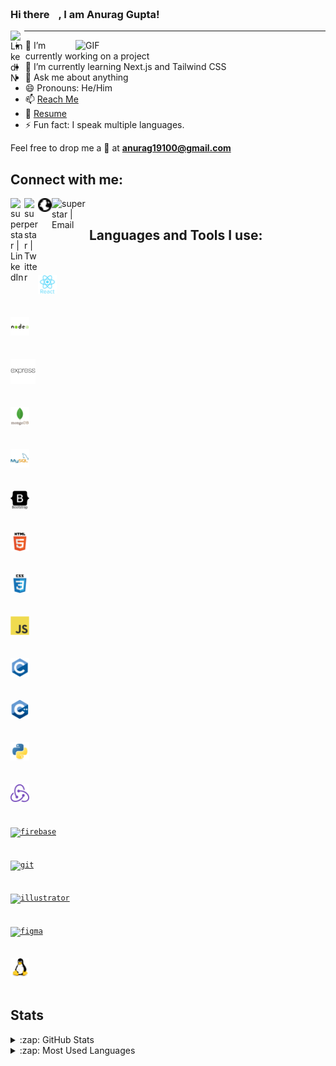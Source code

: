 ### Hi there <img src="https://raw.githubusercontent.com/MartinHeinz/MartinHeinz/master/wave.gif" width="10px" height="20px">, I am Anurag Gupta!

<a href="https://www.linkedin.com/in/anurag-gupta-024a93191/">
  <img align="left" alt="LinkedIN" width="22px" src="https://raw.githubusercontent.com/peterthehan/peterthehan/master/assets/linkedin.svg" />
</a> 

---

<img align="right" alt="GIF" src="https://media.giphy.com/media/qgQUggAC3Pfv687qPC/giphy.gif" width="400" />

<p  align="left"> 





<!-- [Codechef](https://www.codechef.com/users/ayushm17) [Leetcode](https://leetcode.com/meharayush37/) -->
- 🔭 I’m currently working on a project
- 🌱 I’m currently learning Next.js and Tailwind CSS
- 💬 Ask me about anything
- 😄 Pronouns: He/Him
- 📫 [Reach Me](mailto:anurag19100@gmail.com)
- 📝 [Resume](https://drive.google.com/file/d/1H4bs4qlgiVsGccozvjjKJjwI00WMKsFE/view?usp=sharing)
- ⚡ Fun fact: I speak multiple languages. 
<!-- - ⚡ Stalk me at [Codeforces](https://codeforces.com/profile/_Blitzar_)  -->



<!-- I am a pre-final C.S.E. student at IIIT Naya Raipur, who has solid foundations in Data Structures and Algorithms with a decent knowledge of MERN stack and experience in building interactive and user-centered websites designs. Also interested in Machine Learning and graphics design. A team player who loves to work with people from different domains and learn from their experiences.
- 📫 How to reach me: [@Superstar_1_1](https://twitter.com/Superstar_1_1)
Currently Looking for a software intern position in similiar domain. -->
</p>

Feel free to drop me a 📧 at **anurag19100@gmail.com**




## Connect with me:
[<img align="left" alt="superstar | LinkedIn" width="22px" src="https://raw.githubusercontent.com/peterthehan/peterthehan/master/assets/linkedin.svg" />][linkedin]
[<img align="left" alt="superstar | Twitter" width="22px" src="https://raw.githubusercontent.com/peterthehan/peterthehan/master/assets/twitter.svg" />][twitter]
[<img align="left" alt="superstar | portfolio" width="22px" src="https://raw.githubusercontent.com/iconic/open-iconic/master/svg/globe.svg" />][portfolio]
<a target="_blank" href="mailto:anurag19100@gmail.com"><img align="left" alt="superstar | Email" width="60px" src="https://img.shields.io/badge/-Gmail-D14836?style=for-the-badge&logo=Gmail&logoColor=white" /></a>
<br>
<!-- 
## Connect with me:
<p align="left" > 
<a href="https://www.linkedin.com/in/anurag19100/" target="_blank" rel="noreferrer"  > <img src="https://cdn.jsdelivr.net/npm/simple-icons@v3/icons/linkedin.svg"" alt="nextjs" height="30" style="margin-right: 200px;"/> </a>
<a href="https://twitter.com/Superstar_1_1" target="_blank" rel="noreferrer" "> <img src="https://cdn.jsdelivr.net/npm/simple-icons@v3/icons/twitter.svg"" alt="nextjs" height="30" style="margin-right: 20px;"/> </a>
<a href="https://anurag-cv.netlify.app/" target="_blank" rel="noreferrer" > <img src="https://raw.githubusercontent.com/iconic/open-iconic/master/svg/globe.svg" alt="nextjs" height="30" style="margin-right: 20px;"/> </a>
</p>

<br /> -->

## Languages and Tools I use:

<p align="left"> 

<!-- <code> <a href="https://nextjs.org/" target="_blank" rel="noreferrer" > <img src="https://cdn.worldvectorlogo.com/logos/nextjs-2.svg" alt="nextjs" height="30"/> </a> </code>  -->
<code> <a href="https://reactjs.org/" target="_blank" rel="noreferrer" > <img src="https://raw.githubusercontent.com/devicons/devicon/master/icons/react/react-original-wordmark.svg" alt="react" height="30"/> </a> </code> 
<code> <a href="https://nodejs.org" target="_blank" rel="noreferrer" > <img src="https://raw.githubusercontent.com/devicons/devicon/master/icons/nodejs/nodejs-original-wordmark.svg" alt="nodejs" height="30"/> </a> </code>
<code>  <a href="https://expressjs.com" target="_blank" rel="noreferrer" > <img src="https://raw.githubusercontent.com/devicons/devicon/master/icons/express/express-original-wordmark.svg" alt="express" width="40" height="40"/> </a> </code>
<code> <a href="https://www.mongodb.com/" target="_blank" rel="noreferrer" > <img src="https://raw.githubusercontent.com/devicons/devicon/master/icons/mongodb/mongodb-original-wordmark.svg" alt="mongodb" height="30"/> </a> </code> <code> <a href="https://www.mysql.com/" target="_blank" rel="noreferrer" > <img src="https://raw.githubusercontent.com/devicons/devicon/master/icons/mysql/mysql-original-wordmark.svg" alt="mysql" height="30"/> </a> </code>
<code> <a href="https://getbootstrap.com" target="_blank" rel="noreferrer" > <img src="https://raw.githubusercontent.com/devicons/devicon/master/icons/bootstrap/bootstrap-plain-wordmark.svg" alt="bootstrap" height="30"/> </a> </code>
<code> <a href="https://www.w3.org/html/" target="_blank" rel="noreferrer" > <img src="https://raw.githubusercontent.com/devicons/devicon/master/icons/html5/html5-original-wordmark.svg" alt="html5" height="30"/> </a> </code>
<code> <a href="https://www.w3schools.com/css/" target="_blank" rel="noreferrer" > <img src="https://raw.githubusercontent.com/devicons/devicon/master/icons/css3/css3-original-wordmark.svg" alt="css3" height="30"/> </a> </code>
<code> <a href="https://developer.mozilla.org/en-US/docs/Web/JavaScript" target="_blank" rel="noreferrer" > <img src="https://raw.githubusercontent.com/devicons/devicon/master/icons/javascript/javascript-original.svg" alt="javascript" height="30"/> </a> </code>
<code> <a href="https://www.cprogramming.com/" target="_blank" rel="noreferrer" > <img src="https://raw.githubusercontent.com/devicons/devicon/master/icons/c/c-original.svg" alt="c" height="30"/> </a> </code> 
<code> <a href="https://www.w3schools.com/cpp/" target="_blank" rel="noreferrer" > <img src="https://raw.githubusercontent.com/devicons/devicon/master/icons/cplusplus/cplusplus-original.svg" alt="cplusplus" height="30"/> </a> </code>
<code> <a href="https://www.python.org" target="_blank" rel="noreferrer" > <img src="https://raw.githubusercontent.com/devicons/devicon/master/icons/python/python-original.svg" alt="python" width="30" height= "30"/> </a> </code>
<code> <a href="https://redux.js.org" target="_blank" rel="noreferrer" > <img src="https://raw.githubusercontent.com/devicons/devicon/master/icons/redux/redux-original.svg" alt="redux" height="30"/> </a> </code> 
<code> <a href="https://firebase.google.com/" target="_blank" rel="noreferrer" > <img src="https://www.vectorlogo.zone/logos/firebase/firebase-icon.svg" alt="firebase" height="30"/> </a> </code>
<code> <a href="https://git-scm.com/" target="_blank" rel="noreferrer" > <img src="https://user-images.githubusercontent.com/64637806/118023892-f8a3ab80-b355-11eb-9d15-387bb21416ea.png" alt="git" height="30"/> </a> </code> 
<code> <a href="https://www.adobe.com/in/products/illustrator.html" target="_blank" rel="noreferrer" > <img src="https://www.vectorlogo.zone/logos/adobe_illustrator/adobe_illustrator-icon.svg" alt="illustrator" height="30"/> </a> </code>
<code> <a href="https://www.figma.com/" target="_blank" rel="noreferrer" > <img src="https://www.vectorlogo.zone/logos/figma/figma-icon.svg" alt="figma" height="30"/> </a> </code> 
<code> <a href="https://www.linux.org/" target="_blank" rel="noreferrer" > <img src="https://raw.githubusercontent.com/devicons/devicon/master/icons/linux/linux-original.svg" alt="linux" height="30"/> </a> </code>
</p>








<!-- ## :eyes: How can I connect with you?

You can email me through <code> <a href="mailto: agsuperstar1142@gmail.com">Gmail</a>

or you can DM me on [Twitter](https://twitter.com/vanzasetia). You can talk to me about coding in general.

I also has joined the [Frontend Mentor Slack Community](https://frontendmentor.slack.com), you can chat with me there too.

<p align="left">
  <code> <a href="mailto:agsuperstar1142@gmail.com" target="_blank"><img src="https://git.io/JrCxc" alt="Gmail." width="auto" height="60px"></a> &nbsp;
  <code> <a href="https://twitter.com/vanzasetia" target="_blank"><img src="https://git.io/JrCAv" alt="Twitter." height="60px"></a> &nbsp;
  <img src="https://git.io/JrCp7" alt="Slack." height="60px">
</p>
-- -->

<!-- ## &#x1f4c8; My GitHub Stats

[![Top Langs](https://github-readme-stats.vercel.app/api/top-langs/?username=super1-1star&theme=radical)](https://github.com/anuraghazra/github-readme-stats)  
[![Catalin's GitHub stats](https://github-readme-stats.vercel.app/api?username=super1-1star&theme=radical)](https://github.com/anuraghazra/github-readme-stats) -->




## Stats

<details>
  <summary>:zap: GitHub Stats</summary>

  <img align="left" alt="Harshitha's GitHub Stats" src="https://github-readme-stats.vercel.app/api?username=anurag19100&show_icons=true&hide_border=true" />

</details>

<details>
  <summary>:zap: Most Used Languages</summary>

<img align="left" alt="Harshitha's GitHub Top Languages" src="https://github-readme-stats.vercel.app/api/top-langs/?username=anurag19100" />

</details>





[linkedin]: https://www.linkedin.com/in/anurag19100/
[twitter]: https://twitter.com/anuragg19100
[portfolio]: https://anurag-cv.netlify.app/
